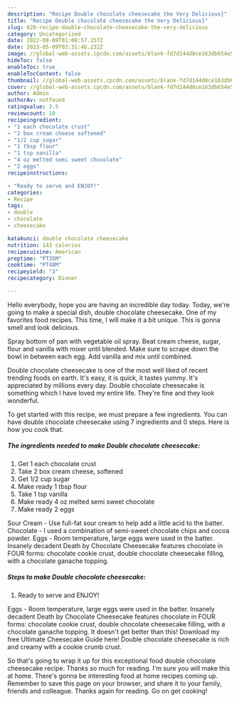 ```yaml
---
description: "Recipe Double chocolate cheesecake the Very Delicious}"
title: "Recipe Double chocolate cheesecake the Very Delicious}"
slug: 620-recipe-double-chocolate-cheesecake-the-very-delicious
category: Uncategorized
date: 2022-08-09T01:08:57.157Z
date: 2023-05-09T03:31:46.232Z
image: //global-web-assets.cpcdn.com/assets/blank-fd7d144d8ce163db654e5a02c40b08a2775adb7897d16e4062681dc7e1b2800f.png
hideToc: false
enableToc: true
enableTocContent: false
thumbnail: //global-web-assets.cpcdn.com/assets/blank-fd7d144d8ce163db654e5a02c40b08a2775adb7897d16e4062681dc7e1b2800f.png
cover: //global-web-assets.cpcdn.com/assets/blank-fd7d144d8ce163db654e5a02c40b08a2775adb7897d16e4062681dc7e1b2800f.png
author: Admin
authorAv: notfound
ratingvalue: 3.5
reviewcount: 10
recipeingredient:
- "1 each chocolate crust"
- "2 box cream cheese softened"
- "1/2 cup sugar"
- "1 tbsp flour"
- "1 tsp vanilla"
- "4 oz melted semi sweet chocolate"
- "2 eggs"
recipeinstructions:

- "Ready to serve and ENJOY!"
categories:
- Recipe
tags:
- double
- chocolate
- cheesecake

katakunci: double chocolate cheesecake 
nutrition: 143 calories
recipecuisine: American
preptime: "PT35M"
cooktime: "PT48M"
recipeyield: "3"
recipecategory: Dinner

---
```



Hello everybody, hope you are having an incredible day today. Today, we're going to make a special dish, double chocolate cheesecake. One of my favorites food recipes. This time, I will make it a bit unique. This is gonna smell and look delicious.

Spray bottom of pan with vegetable oil spray. Beat cream cheese, sugar, flour and vanilla with mixer until blended. Make sure to scrape down the bowl in between each egg. Add vanilla and mix until combined.

Double chocolate cheesecake is one of the most well liked of recent trending foods on earth. It's easy, it is quick, it tastes yummy. It's appreciated by millions every day. Double chocolate cheesecake is something which I have loved my entire life. They're fine and they look wonderful.


To get started with this recipe, we must prepare a few ingredients. You can have double chocolate cheesecake using 7 ingredients and 0 steps. Here is how you cook that.

<!--inarticleads1-->

##### The ingredients needed to make Double chocolate cheesecake:

1. Get 1 each chocolate crust
1. Take 2 box cream cheese, softened
1. Get 1/2 cup sugar
1. Make ready 1 tbsp flour
1. Take 1 tsp vanilla
1. Make ready 4 oz melted semi sweet chocolate
1. Make ready 2 eggs


Sour Cream - Use full-fat sour cream to help add a little acid to the batter. Chocolate - I used a combination of semi-sweet chocolate chips and cocoa powder. Eggs - Room temperature, large eggs were used in the batter. Insanely decadent Death by Chocolate Cheesecake features chocolate in FOUR forms: chocolate cookie crust, double chocolate cheesecake filling, with a chocolate ganache topping. 

<!--inarticleads2-->

##### Steps to make Double chocolate cheesecake:


1. Ready to serve and ENJOY!

Eggs - Room temperature, large eggs were used in the batter. Insanely decadent Death by Chocolate Cheesecake features chocolate in FOUR forms: chocolate cookie crust, double chocolate cheesecake filling, with a chocolate ganache topping. It doesn&#39;t get better than this! Download my free Ultimate Cheesecake Guide here! Double chocolate cheesecake is rich and creamy with a cookie crumb crust. 

So that's going to wrap it up for this exceptional food double chocolate cheesecake recipe. Thanks so much for reading. I'm sure you will make this at home. There's gonna be interesting food at home recipes coming up. Remember to save this page on your browser, and share it to your family, friends and colleague. Thanks again for reading. Go on get cooking!
